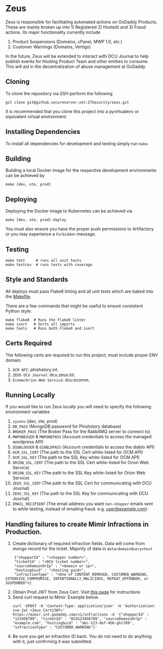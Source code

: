 # Zeus

Zeus is responsible for facilitating automated actions on GoDaddy Products. 
These are mainly broken up into 1) Registered 2) Hosted) and 3) Fraud actions. Its major functionality currently include
 1. Product Suspensions (Domains, cPanel, MWP 1.0, etc.)
 2. Customer Warnings (Domains, Vertigo)
 
In the future, Zeus will be extended to interact with DCU Journal to help publish events for Hosting Product Team and other entities
to consume. This will aid in the decentralization of abuse management at GoDaddy.

## Cloning
To clone the repository via SSH perform the following
```
git clone git@github.secureserver.net:ITSecurity/zeus.git
```

It is recommended that you clone this project into a pyvirtualenv or equivalent virtual environment.

## Installing Dependencies
To install all dependencies for development and testing simply run `make`.

## Building
Building a local Docker image for the respective development environments can be achieved by
```
make [dev, ote, prod]
```

## Deploying
Deploying the Docker image to Kubernetes can be achieved via
```
make [dev, ote, prod]-deploy
```
You must also ensure you have the proper push permissions to Artifactory or you may experience a `Forbidden` message.

## Testing
```
make test     # runs all unit tests
make testcov  # runs tests with coverage
```

## Style and Standards
All deploys must pass Flake8 linting and all unit tests which are baked into the [Makefile](Makefile).

There are a few commands that might be useful to ensure consistent Python style:

```
make flake8  # Runs the Flake8 linter
make isort   # Sorts all imports
make tools   # Runs both Flake8 and isort
```

## Certs Required
The following certs are required to run this project, must include proper ENV domain:
 1. `OCM API`: phishstory.int.
 2. `ZEUS DCU Journal`: dcu.zeus.int.
 3. `Ecomm/Orion Web Service`: dcu.ecomm.
 
## Running Locally
If you would like to run Zeus locally you will need to specify the following environment variables
 1. `sysenv` (dev, ote, prod)
 2. `DB_PASS` (MongoDB password for Phishstory database)
 3. `BROKER_PASS` (The Broker Pass for the RabbitMQ server to connect to)
 4. `MWPONEUSER` & `MWPONEPASS` (Account credentials to access the managed wordpress API)
 5. `DIABLOUSER` & `DIABLOPASS` (Account credentials to access the diablo API)
 6. `OCM_SSL_CERT` (The path to the SSL Cert white-listed for OCM API)
 7. `OCM_SSL_KEY` (The path to the SSL Key white-listed for OCM API)
 8. `ORION_SSL_CERT` (The path to the SSL Cert white-listed for Orion Web Service)
 9. `ORION_SSL_KEY` (The path to the SSL Key white-listed for Orion Web Service)
 10. `ZEUS_SSL_CERT` (The path to the SSL Cert for communicating with DCU Journal)
 11. `ZEUS_SSL_KEY` (The path to the SSL Key for communicating with DCU Journal)
 12. `EMAIL_RECIPIENT` (The email address you want `non-shopper` emails sent to while testing, instead of emailing fraud. e.g. user@example.com)
 
## Handling failures to create Mimir Infractions in Production.
1. Create dictionary of required infraction fields. Data will come from mongo record for the ticket. Majority of data in `data>domainQuery>host`
```
    {"shopperId" : "<shopper number>",
    "ticketId" : "<DCU ticket number>",
    "sourceDomainOrIp" : "<domain or ip>",
    "hostingGuid" : "<hosting guid>",
    "infractionType" : "<One of CONTENT_REMOVED, CUSTOMER_WARNING, EXTENSIVE_COMPROMISE, INTENTIONALLY_MALICIOUS, REPEAT_OFFENDER, or SUSPENDED">}
```

2. Obtain Prod JWT from Zeus Cert. Visit [this page](https://confluence.godaddy.com/pages/viewpage.action?pageId=127801950) for instructions
3. Send curl request to Mimir. Example below.
    ```
    curl -XPOST -H 'Content-Type: application/json' -H 'Authorization: sso-jwt <Zeus Cert2JWT>' https://mimir.int.godaddy.com/v1/infractions -d '{"shopperId" : "123456789", "ticketId" : "DCU123456789", "sourceDomainOrIp" : "example.com", "hostingGuid" : "abc-123-def-456-ghi789", "infractionType" : "CUSTOMER_WARNING"}'
    ```
4. Be sure you get an infraction ID back. You do not need to do anything with it, just confirming it was submitted.
